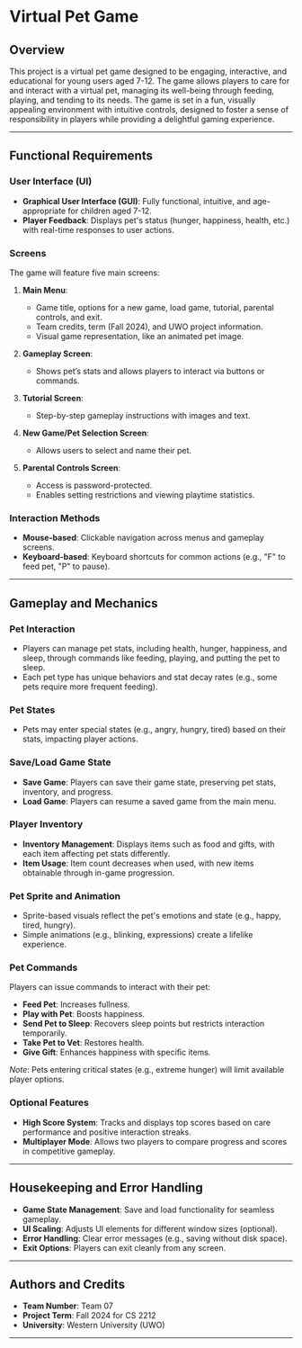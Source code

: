 # Virtual Pet Game

## Overview

This project is a virtual pet game designed to be engaging, interactive, and educational for young users aged 7-12. The game allows players to care for and interact with a virtual pet, managing its well-being through feeding, playing, and tending to its needs. The game is set in a fun, visually appealing environment with intuitive controls, designed to foster a sense of responsibility in players while providing a delightful gaming experience. 

---

## Functional Requirements

### User Interface (UI)
- **Graphical User Interface (GUI)**: Fully functional, intuitive, and age-appropriate for children aged 7-12.
- **Player Feedback**: Displays pet's status (hunger, happiness, health, etc.) with real-time responses to user actions.

### Screens
The game will feature five main screens:
1. **Main Menu**:
   - Game title, options for a new game, load game, tutorial, parental controls, and exit.
   - Team credits, term (Fall 2024), and UWO project information.
   - Visual game representation, like an animated pet image.
   
2. **Gameplay Screen**:
   - Shows pet’s stats and allows players to interact via buttons or commands.
   
3. **Tutorial Screen**:
   - Step-by-step gameplay instructions with images and text.

4. **New Game/Pet Selection Screen**:
   - Allows users to select and name their pet.

5. **Parental Controls Screen**:
   - Access is password-protected.
   - Enables setting restrictions and viewing playtime statistics.

### Interaction Methods
- **Mouse-based**: Clickable navigation across menus and gameplay screens.
- **Keyboard-based**: Keyboard shortcuts for common actions (e.g., "F" to feed pet, "P" to pause).

---

## Gameplay and Mechanics

### Pet Interaction
- Players can manage pet stats, including health, hunger, happiness, and sleep, through commands like feeding, playing, and putting the pet to sleep.
- Each pet type has unique behaviors and stat decay rates (e.g., some pets require more frequent feeding).

### Pet States
- Pets may enter special states (e.g., angry, hungry, tired) based on their stats, impacting player actions.

### Save/Load Game State
- **Save Game**: Players can save their game state, preserving pet stats, inventory, and progress.
- **Load Game**: Players can resume a saved game from the main menu.

### Player Inventory
- **Inventory Management**: Displays items such as food and gifts, with each item affecting pet stats differently.
- **Item Usage**: Item count decreases when used, with new items obtainable through in-game progression.

### Pet Sprite and Animation
- Sprite-based visuals reflect the pet's emotions and state (e.g., happy, tired, hungry).
- Simple animations (e.g., blinking, expressions) create a lifelike experience.

### Pet Commands
Players can issue commands to interact with their pet:
- **Feed Pet**: Increases fullness.
- **Play with Pet**: Boosts happiness.
- **Send Pet to Sleep**: Recovers sleep points but restricts interaction temporarily.
- **Take Pet to Vet**: Restores health.
- **Give Gift**: Enhances happiness with specific items.

*Note*: Pets entering critical states (e.g., extreme hunger) will limit available player options.

### Optional Features
- **High Score System**: Tracks and displays top scores based on care performance and positive interaction streaks.
- **Multiplayer Mode**: Allows two players to compare progress and scores in competitive gameplay.

---

## Housekeeping and Error Handling

- **Game State Management**: Save and load functionality for seamless gameplay.
- **UI Scaling**: Adjusts UI elements for different window sizes (optional).
- **Error Handling**: Clear error messages (e.g., saving without disk space).
- **Exit Options**: Players can exit cleanly from any screen.

---

## Authors and Credits
- **Team Number**: Team 07
- **Project Term**: Fall 2024 for CS 2212
- **University**: Western University (UWO)

--- 